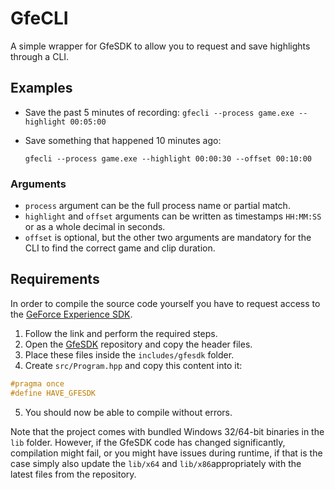 # GfeCLI

A simple wrapper for GfeSDK to allow you to request and save highlights through a CLI.

## Examples

- Save the past 5 minutes of recording:
  `gfecli --process game.exe --highlight 00:05:00`
  
- Save something that happened 10 minutes ago:

  `gfecli --process game.exe --highlight 00:00:30 --offset 00:10:00 `

### Arguments

- `process` argument can be the full process name or partial match.
- `highlight` and `offset` arguments can be written as timestamps `HH:MM:SS` or as a whole decimal in seconds.
- `offset` is optional, but the other two arguments are mandatory for the CLI to find the correct game and clip duration.

## Requirements

In order to compile the source code yourself you have to request access to the [GeForce Experience SDK](https://developer.nvidia.com/highlights#:~:text=Get%20Highlights%20with%20the%20GeForce%20Experience%20SDK%20on%20GitHub).

1. Follow the link and perform the required steps.
2. Open the [GfeSDK](https://github.com/NVIDIAGameWorks/GfeSDK) repository and copy the header files.
3. Place these files inside the `includes/gfesdk` folder.
4. Create `src/Program.hpp` and copy this content into it:
```c++
#pragma once
#define HAVE_GFESDK
```
5. You should now be able to compile without errors.

Note that the project comes with bundled Windows 32/64-bit binaries in the `lib` folder. However, if the GfeSDK code has changed significantly, compilation might fail, or you might have issues during runtime, if that is the case simply also update the `lib/x64` and `lib/x86`appropriately with the latest files from the repository.

